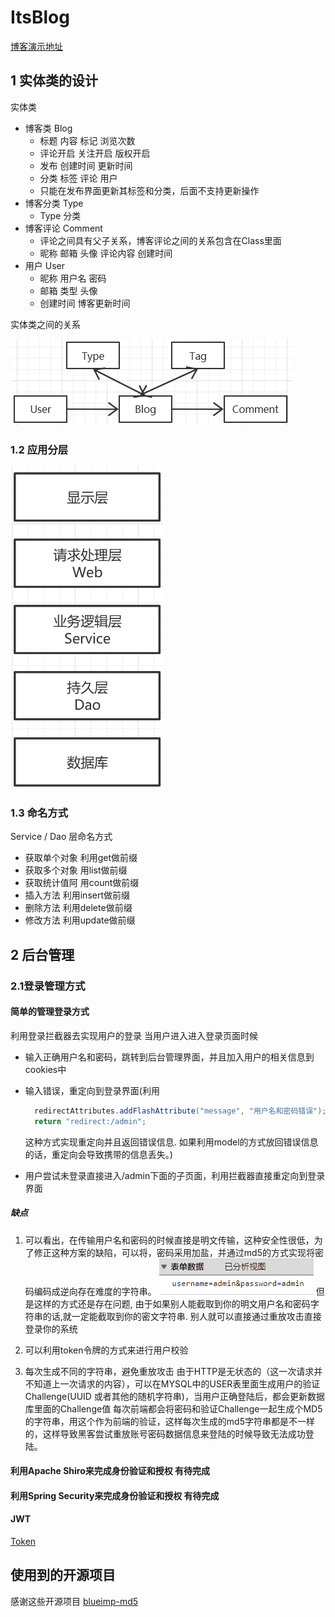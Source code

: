 # ItsBlog
[博客演示地址](http://121.41.55.205:8080/)

## 1 实体类的设计
实体类
- 博客类 Blog
  - 标题 内容 标记 浏览次数
  - 评论开启 关注开启 版权开启
  - 发布 创建时间 更新时间
  - 分类 标签 评论 用户
  - 只能在发布界面更新其标签和分类，后面不支持更新操作
- 博客分类 Type
  - Type 分类
- 博客评论 Comment
  - 评论之间具有父子关系，博客评论之间的关系包含在Class里面
  - 昵称 邮箱 头像 评论内容 创建时间
- 用户 User
  - 昵称 用户名 密码
  - 邮箱 类型 头像
  - 创建时间 博客更新时间

实体类之间的关系

![img.png](readmeResource/img/img.png)

### 1.2 应用分层

![img_1.png](readmeResource/img/img_1.png)

### 1.3 命名方式
Service / Dao 层命名方式
- 获取单个对象  利用get做前缀
- 获取多个对象  用list做前缀
- 获取统计值阿  用count做前缀
- 插入方法     利用insert做前缀
- 删除方法     利用delete做前缀
- 修改方法     利用update做前缀

## 2 后台管理

### 2.1登录管理方式

#### 简单的管理登录方式

利用登录拦截器去实现用户的登录
当用户进入进入登录页面时候
- 输入正确用户名和密码，跳转到后台管理界面，并且加入用户的相关信息到cookies中
- 输入错误，重定向到登录界面(利用
  ```java
    redirectAttributes.addFlashAttribute("message", "用户名和密码错误");
    return "redirect:/admin";
  ```
  这种方式实现重定向并且返回错误信息.
  如果利用model的方式放回错误信息的话，重定向会导致携带的信息丢失。)
  
- 用户尝试未登录直接进入/admin下面的子页面，利用拦截器直接重定向到登录界面

##### 缺点
1. 可以看出，在传输用户名和密码的时候直接是明文传输，这种安全性很低，为了修正这种方案的缺陷，可以将，密码采用加盐，并通过md5的方式实现将密码编码成逆向存在难度的字符串。
    ![img.png](readmeResource/img/img_2.png)
    但是这样的方式还是存在问题, 由于如果别人能截取到你的明文用户名和密码字符串的话,就一定能截取到你的密文字符串. 别人就可以直接通过重放攻击直接登录你的系统

2. 可以利用token令牌的方式来进行用户校验

3. 每次生成不同的字符串，避免重放攻击
   由于HTTP是无状态的（这一次请求并不知道上一次请求的内容），可以在MYSQL中的USER表里面生成用户的验证Challenge(UUID 或者其他的随机字符串)，当用户正确登陆后，都会更新数据库里面的Challenge值
每次前端都会将密码和验证Challenge一起生成个MD5的字符串，用这个作为前端的验证，这样每次生成的md5字符串都是不一样的，这样导致黑客尝试重放账号密码数据信息来登陆的时候导致无法成功登陆。


#### 利用Apache Shiro来完成身份验证和授权 有待完成

#### 利用Spring Security来完成身份验证和授权 有待完成

#### JWT
[Token](https://my.oschina.net/jamesfancy/blog/1613994)

## 使用到的开源项目
感谢这些开源项目
[blueimp-md5](https://www.bootcdn.cn/blueimp-md5/)